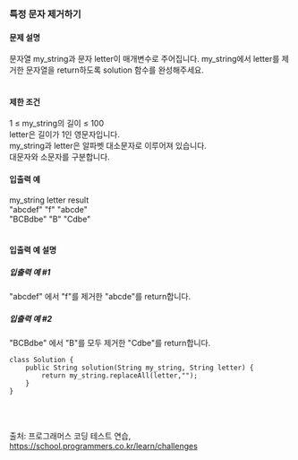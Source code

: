 ### 특정 문자 제거하기

#### 문제 설명
문자열 my_string과 문자 letter이 매개변수로 주어집니다. my_string에서 letter를 제거한 문자열을 return하도록 solution 함수를 완성해주세요.<br>
<br>

#### 제한 조건
1 ≤ my_string의 길이 ≤ 100<br>
letter은 길이가 1인 영문자입니다.<br>
my_string과 letter은 알파벳 대소문자로 이루어져 있습니다.<br>
대문자와 소문자를 구분합니다.<br>

#### 입출력 예<br>
my_string	letter	result<br>
"abcdef"	"f"	"abcde"<br>
"BCBdbe"	"B"	"Cdbe"<br>
<br>

#### 입출력 예 설명<br>
##### 입출력 예 #1<br>
"abcdef" 에서 "f"를 제거한 "abcde"를 return합니다.<br>

##### 입출력 예 #2<br>
"BCBdbe" 에서 "B"를 모두 제거한 "Cdbe"를 return합니다.<br>

```
class Solution {
    public String solution(String my_string, String letter) {
        return my_string.replaceAll(letter,"");
    }
}
```
<br><br>

출처: 프로그래머스 코딩 테스트 연습, https://school.programmers.co.kr/learn/challenges
